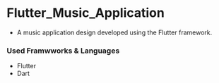 # Flutter_Music_Application

- A music application design developed using the Flutter framework.

### Used Framwworks & Languages
- Flutter 
- Dart
